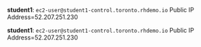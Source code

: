 **student1**: `ec2-user@student1-control.toronto.rhdemo.io` Public IP Address=52.207.251.230

**student1**: `ec2-user@student1-control.toronto.rhdemo.io` Public IP Address=52.207.251.230

